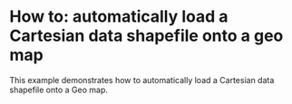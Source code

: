 # How to: automatically load a Cartesian data shapefile onto a geo map


This example demonstrates how to automatically load a Cartesian data shapefile onto a Geo map.

<br/>


